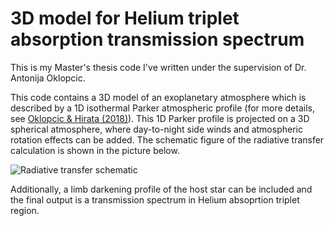 # 3D model for Helium triplet absorption transmission spectrum

This is my Master's thesis code I've written under the supervision of Dr. Antonija Oklopcic. 

This code contains a 3D model of an exoplanetary atmosphere which is described by a 1D isothermal Parker atmospheric profile (for more details, see [Oklopcic & Hirata (2018)](https://iopscience.iop.org/article/10.3847/2041-8213/aaada9)). This 1D Parker profile is projected on a 3D spherical atmosphere, where day-to-night side winds and atmospheric rotation effects can be added. The schematic figure of the radiative transfer calculation is shown in the picture below. 

![Radiative transfer schematic](https://github.com/krsna336/3D_model_He_trip/blob/main/schematic_rt.jpg?raw=true)


Additionally, a limb darkening profile of the host star can be included and the final output is a transmission spectrum in Helium absoprtion triplet region.
